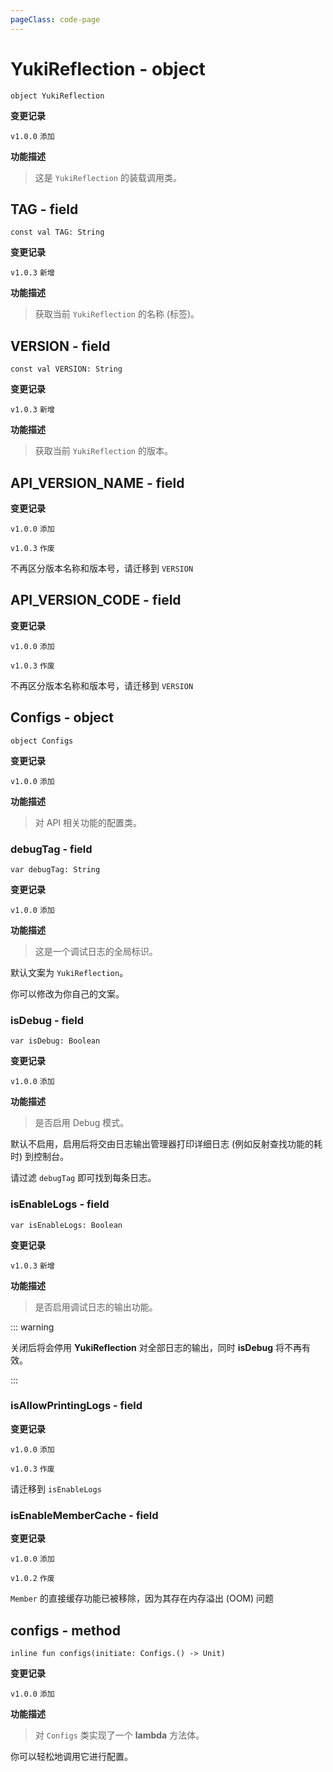 ```yaml
---
pageClass: code-page
---
```


# YukiReflection <span class="symbol">- object</span>

```kotlin:no-line-numbers
object YukiReflection
```

**变更记录**

`v1.0.0` `添加`

**功能描述**

> 这是 `YukiReflection` 的装载调用类。

## TAG <span class="symbol">- field</span>

```kotlin:no-line-numbers
const val TAG: String
```

**变更记录**

`v1.0.3` `新增`

**功能描述**

> 获取当前 `YukiReflection` 的名称 (标签)。

## VERSION <span class="symbol">- field</span>

```kotlin:no-line-numbers
const val VERSION: String
```

**变更记录**

`v1.0.3` `新增`

**功能描述**

> 获取当前 `YukiReflection` 的版本。

<h2 class="deprecated">API_VERSION_NAME - field</h2>

**变更记录**

`v1.0.0` `添加`

`v1.0.3` `作废`

不再区分版本名称和版本号，请迁移到 `VERSION`

<h2 class="deprecated">API_VERSION_CODE - field</h2>

**变更记录**

`v1.0.0` `添加`

`v1.0.3` `作废`

不再区分版本名称和版本号，请迁移到 `VERSION`

## Configs <span class="symbol">- object</span>

```kotlin:no-line-numbers
object Configs
```

**变更记录**

`v1.0.0` `添加`

**功能描述**

> 对 API 相关功能的配置类。

### debugTag <span class="symbol">- field</span>

```kotlin:no-line-numbers
var debugTag: String
```

**变更记录**

`v1.0.0` `添加`

**功能描述**

> 这是一个调试日志的全局标识。

默认文案为 `YukiReflection`。

你可以修改为你自己的文案。

### isDebug <span class="symbol">- field</span>

```kotlin:no-line-numbers
var isDebug: Boolean
```

**变更记录**

`v1.0.0` `添加`

**功能描述**

> 是否启用 Debug 模式。

默认不启用，启用后将交由日志输出管理器打印详细日志 (例如反射查找功能的耗时) 到控制台。

请过滤 `debugTag` 即可找到每条日志。

### isEnableLogs <span class="symbol">- field</span>

```kotlin:no-line-numbers
var isEnableLogs: Boolean
```

**变更记录**

`v1.0.3` `新增`

**功能描述**

> 是否启用调试日志的输出功能。

::: warning

关闭后将会停用 **YukiReflection** 对全部日志的输出，同时 **isDebug** 将不再有效。

:::

<h3 class="deprecated">isAllowPrintingLogs - field</h3>

**变更记录**

`v1.0.0` `添加`

`v1.0.3` `作废`

请迁移到 `isEnableLogs`

<h3 class="deprecated">isEnableMemberCache - field</h3>

**变更记录**

`v1.0.0` `添加`

`v1.0.2` `作废`

`Member` 的直接缓存功能已被移除，因为其存在内存溢出 (OOM) 问题

## configs <span class="symbol">- method</span>

```kotlin:no-line-numbers
inline fun configs(initiate: Configs.() -> Unit)
```

**变更记录**

`v1.0.0` `添加`

**功能描述**

> 对 `Configs` 类实现了一个 **lambda** 方法体。

你可以轻松地调用它进行配置。